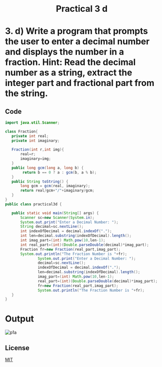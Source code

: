 <h1 align="center" style="margin-top: 0px;">
Practical 3 d 
</h1>

#	3.	d) Write a program that prompts the user to enter a decimal number and displays  the number in a fraction. Hint: Read the decimal number as a string, extract the  integer part and fractional part from the string. 

## Code 

```java
import java.util.Scanner;

class Fraction{  
   private int real;
   private int imaginary;
   
   Fraction(int r,int img){
       real=r;
       imaginary=img;
   }
   public long gcm(long a, long b) {
        return b == 0 ? a : gcm(b, a % b);
   }
   public String toString() {
       long gcm = gcm(real, imaginary);
       return real/gcm+"/"+imaginary/gcm;
   }
}
public class practical3d {

   public static void main(String[] args) {
       Scanner sc=new Scanner(System.in);
       System.out.print("Enter a Decimal Number: ");
       String decimal=sc.nextLine();
       int indexOfDecimal = decimal.indexOf(".");
       int len=decimal.substring(indexOfDecimal).length();
       int imag_part=(int) Math.pow(10,len-1);
       int real_part=(int)(Double.parseDouble(decimal)*imag_part);
       Fraction fr=new Fraction(real_part,imag_part);
       System.out.println("The Fraction Number is "+fr);
               System.out.print("Enter a Decimal Number: ");
               decimal=sc.nextLine();
               indexOfDecimal = decimal.indexOf(".");
               len=decimal.substring(indexOfDecimal).length();
               imag_part=(int) Math.pow(10,len-1);
               real_part=(int)(Double.parseDouble(decimal)*imag_part);
               fr=new Fraction(real_part,imag_part);
               System.out.println("The Fraction Number is "+fr);
   }
}
```
# Output 

![p1a](https://hiren14.github.io/java_lab_050/output/practical3/output3d.png)


## License
[MIT](https://hiren14.github.io/java_lab_050/LICENSE)